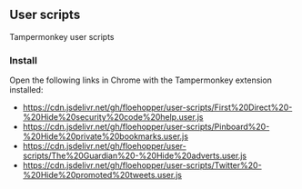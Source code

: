 ## User scripts

Tampermonkey user scripts

### Install

Open the following links in Chrome with the Tampermonkey extension installed:

* https://cdn.jsdelivr.net/gh/floehopper/user-scripts/First%20Direct%20-%20Hide%20security%20code%20help.user.js
* https://cdn.jsdelivr.net/gh/floehopper/user-scripts/Pinboard%20-%20Hide%20private%20bookmarks.user.js
* https://cdn.jsdelivr.net/gh/floehopper/user-scripts/The%20Guardian%20-%20Hide%20adverts.user.js
* https://cdn.jsdelivr.net/gh/floehopper/user-scripts/Twitter%20-%20Hide%20promoted%20tweets.user.js
